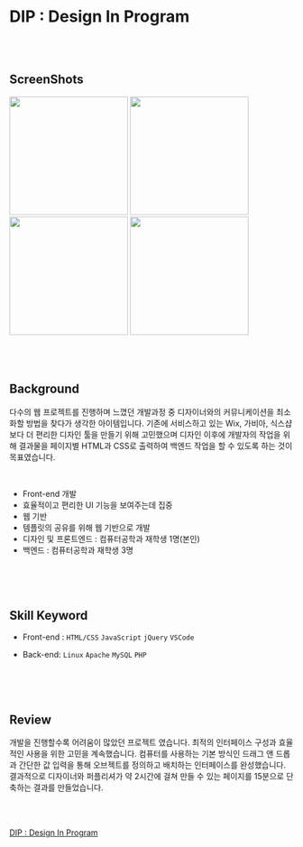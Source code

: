 # DIP : Design In Program

</br>
</br>

## ScreenShots
<div>
  <img width="210" src="https://user-images.githubusercontent.com/33711323/64933731-72ce1500-d881-11e9-81b1-3ec90b4d3b13.jpg">
  <img width="210" src="https://user-images.githubusercontent.com/33711323/64933733-7366ab80-d881-11e9-9279-7b02c74e84ca.jpg">
  <img width="210" src="https://user-images.githubusercontent.com/33711323/64933734-7366ab80-d881-11e9-9272-636e31cc6ccf.jpg">
  <img width="210" src="https://user-images.githubusercontent.com/33711323/64933736-73ff4200-d881-11e9-9ffe-17c9d351ea5c.jpg">
</div>  

</br>
</br>
</br>

## Background
다수의 웹 프로젝트를 진행하며 느꼈던 개발과정 중 디자이너와의 커뮤니케이션을 최소화할 방법을 찾다가 생각한 아이템입니다. 기존에 서비스하고 있는 Wix, 가비아, 식스샵 보다 더 편리한 디자인 툴을 만들기 위해 고민했으며 디자인 이후에 개발자의 작업을 위해 결과물을 페이지별 HTML과 CSS로 출력하여 백엔드 작업을 할 수 있도록 하는 것이 목표였습니다.
  
</br>

 - Front-end 개발
 - 효율적이고 편리한 UI 기능을 보여주는데 집중
 - 웹 기반
 - 템플릿의 공유를 위해 웹 기반으로 개발
 - 디자인 및 프론트엔드 : 컴퓨터공학과 재학생 1명(본인)
 - 백엔드 : 컴퓨터공학과 재학생 3명

</br>
</br>
</br>

## Skill Keyword
 - Front-end : `HTML/CSS` `JavaScript` `jQuery` `VSCode`  
 
 - Back-end:  `Linux` `Apache` `MySQL` `PHP`  

</br>
</br>
</br>

## Review

 개발을 진행할수록 어려움이 많았던 프로젝트 였습니다. 최적의 인터페이스 구성과 효율적인 사용을 위한 고민을 계속했습니다. 컴퓨터를 사용하는 기본 방식인 드래그 앤 드롭과 간단한 값 입력을 통해 오브젝트를 정의하고 배치하는 인터페이스를 완성했습니다. 결과적으로 디자이너와 퍼플리셔가 약 2시간에 걸쳐 만들 수 있는 페이지를 15분으로 단축하는 결과를 만들었습니다.

</br>
</br>

[DIP : Design In Program](https://github.com/hyun940630/dip-1)
